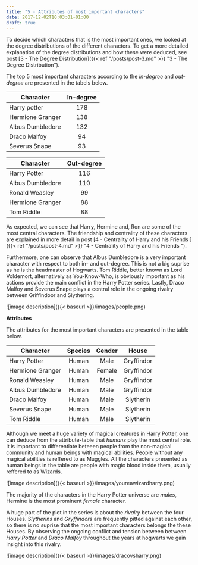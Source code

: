```yaml
---
title: "5 - Attributes of most important characters"
date: 2017-12-02T10:03:01+01:00
draft: true
---
```


To decide which characters that is the most important ones, we looked at the degree distributions of the different characters. To get a more detailed explanation of the degree distributions and how these were deduced, see post [3 - The Degree Distribution]({{< ref "/posts/post-3.md" >}} "3 - The Degree Distribution").

The top 5 most important characters according to the _in-degree_ and _out-degree_ are presented in the tabels below.

| **Character**    | **In-degree** |
| ---------------- | :-----------: |
| Harry potter     |      178      |
| Hermione Granger |      138      |
| Albus Dumbledore |      132      |
| Draco Malfoy     |      94       |
| Severus Snape    |      93       |

| **Character**    | **Out-degree** |
| ---------------- | :------------: |
| Harry Potter     |      116       |
| Albus Dumbledore |      110       |
| Ronald Weasley   |       99       |
| Hermione Granger |       88       |
| Tom Riddle       |       88       |

As expected, we can see that Harry, Hermine and, Ron are some of the most central characters. The friendship and centrality of these characters are explained in more detail in post [4 - Centrality of Harry and his Friends ]({{< ref "/posts/post-4.md" >}} "4 - Centrality of Harry and his Friends ").

Furthermore, one can observe that Albus Dumbledore is a very important character with respect to both in- and out-degree. This is not a big suprise as he is the headmaster of Hogwarts. Tom Riddle, better known as Lord Voldemort, alternatively as You-Know-Who, is obviously important as his actions provide the main conflict in the Harry Potter series. Lastly, Draco Malfoy and Severus Snape plays a central role in the ongoing rivalry between Griffindoor and Slythering.

![image description]({{< baseurl >}}/images/people.png)

**Attributes**

The attributes for the most important characters are presented in the table below.

| **Character**    | **Species** | **Gender** | **House**  |
| ---------------- | :---------: | :--------: | :--------: |
| Harry Potter     |    Human    |    Male    | Gryffindor |
| Hermione Granger |    Human    |   Female   | Gryffindor |
| Ronald Weasley   |    Human    |    Male    | Gryffindor |
| Albus Dumbledore |    Human    |    Male    | Gryffindor |
| Draco Malfoy     |    Human    |    Male    | Slytherin  |
| Severus Snape    |    Human    |    Male    | Slytherin  |
| Tom Riddle       |    Human    |    Male    | Slytherin  |

Although we meet a huge variety of magical creatures in Harry Potter, one can deduce from the attribute-table that _humans_ play the most central role. It is important to differentiate beteeen people from the non-magical community and human beings with magical abilities. People without any magical abilities is reffered to as Muggles. All the characters presented as human beings in the table are people with magic blood inside them, usually reffered to as Wizards.

![image description]({{< baseurl >}}/images/youreawizardharry.png)

The majority of the characters in the Harry Potter universe are _males_, Hermine is the most prominent _female_ character.

A huge part of the plot in the series is about the _rivalry_ between the four Houses. _Slytherins_ and _Gryffindors_ are frequently pitted against each other, so there is no suprise that the most important characters belongs the these Houses. By observing the ongoing conflict and tension between between _Harry Potter_ and _Draco Malfoy_ throughout the years at hogwarts we gain insight into this rivalry.

![image description]({{< baseurl >}}/images/dracovsharry.png)
